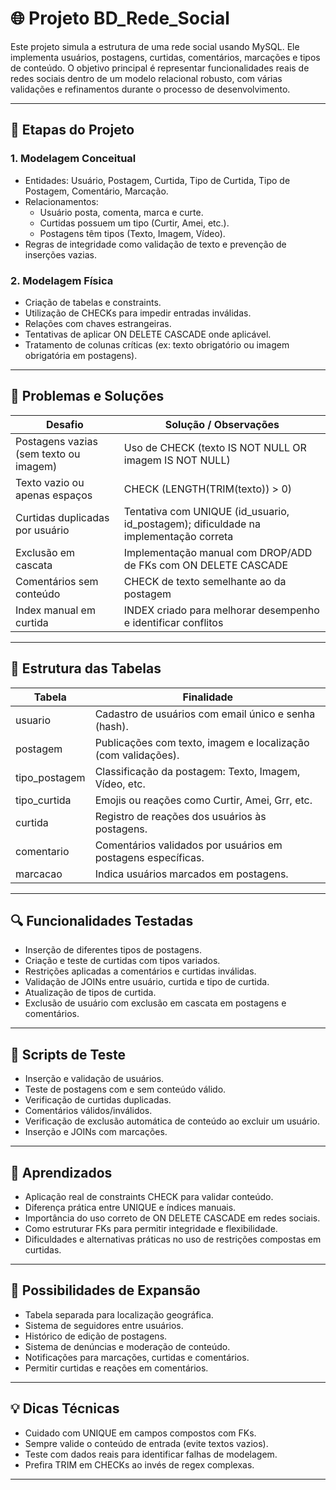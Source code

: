 # 🌐 Projeto BD_Rede_Social

Este projeto simula a estrutura de uma rede social usando MySQL. Ele implementa usuários, postagens, curtidas, comentários, marcações e tipos de conteúdo. O objetivo principal é representar funcionalidades reais de redes sociais dentro de um modelo relacional robusto, com várias validações e refinamentos durante o processo de desenvolvimento.

---

## 📐 Etapas do Projeto

### 1. Modelagem Conceitual

- Entidades: Usuário, Postagem, Curtida, Tipo de Curtida, Tipo de Postagem, Comentário, Marcação.
- Relacionamentos:
  - Usuário posta, comenta, marca e curte.
  - Curtidas possuem um tipo (Curtir, Amei, etc.).
  - Postagens têm tipos (Texto, Imagem, Vídeo).
- Regras de integridade como validação de texto e prevenção de inserções vazias.

### 2. Modelagem Física

- Criação de tabelas e constraints.
- Utilização de CHECKs para impedir entradas inválidas.
- Relações com chaves estrangeiras.
- Tentativas de aplicar ON DELETE CASCADE onde aplicável.
- Tratamento de colunas críticas (ex: texto obrigatório ou imagem obrigatória em postagens).

---

## 🔧 Problemas e Soluções

| Desafio | Solução / Observações |
|---------|-----------------------|
| Postagens vazias (sem texto ou imagem) | Uso de CHECK (texto IS NOT NULL OR imagem IS NOT NULL) |
| Texto vazio ou apenas espaços | CHECK (LENGTH(TRIM(texto)) > 0) |
| Curtidas duplicadas por usuário | Tentativa com UNIQUE (id_usuario, id_postagem); dificuldade na implementação correta |
| Exclusão em cascata | Implementação manual com DROP/ADD de FKs com ON DELETE CASCADE |
| Comentários sem conteúdo | CHECK de texto semelhante ao da postagem |
| Index manual em curtida | INDEX criado para melhorar desempenho e identificar conflitos |

---

## 📂 Estrutura das Tabelas

| Tabela         | Finalidade                                                            |
|----------------|-----------------------------------------------------------------------|
| usuario        | Cadastro de usuários com email único e senha (hash).                  |
| postagem       | Publicações com texto, imagem e localização (com validações).         |
| tipo_postagem  | Classificação da postagem: Texto, Imagem, Vídeo, etc.                 |
| tipo_curtida   | Emojis ou reações como Curtir, Amei, Grr, etc.                        |
| curtida        | Registro de reações dos usuários às postagens.                        |
| comentario     | Comentários validados por usuários em postagens específicas.          |
| marcacao       | Indica usuários marcados em postagens.                                |

---

## 🔍 Funcionalidades Testadas

- Inserção de diferentes tipos de postagens.
- Criação e teste de curtidas com tipos variados.
- Restrições aplicadas a comentários e curtidas inválidas.
- Validação de JOINs entre usuário, curtida e tipo de curtida.
- Atualização de tipos de curtida.
- Exclusão de usuário com exclusão em cascata em postagens e comentários.

---

## 🧪 Scripts de Teste

- Inserção e validação de usuários.
- Teste de postagens com e sem conteúdo válido.
- Verificação de curtidas duplicadas.
- Comentários válidos/inválidos.
- Verificação de exclusão automática de conteúdo ao excluir um usuário.
- Inserção e JOINs com marcações.

---

## 🧠 Aprendizados

- Aplicação real de constraints CHECK para validar conteúdo.
- Diferença prática entre UNIQUE e índices manuais.
- Importância do uso correto de ON DELETE CASCADE em redes sociais.
- Como estruturar FKs para permitir integridade e flexibilidade.
- Dificuldades e alternativas práticas no uso de restrições compostas em curtidas.

---

## 🚀 Possibilidades de Expansão

- Tabela separada para localização geográfica.  
- Sistema de seguidores entre usuários.  
- Histórico de edição de postagens.  
- Sistema de denúncias e moderação de conteúdo.  
- Notificações para marcações, curtidas e comentários.  
- Permitir curtidas e reações em comentários.

---

## 💡 Dicas Técnicas

- Cuidado com UNIQUE em campos compostos com FKs.  
- Sempre valide o conteúdo de entrada (evite textos vazios).  
- Teste com dados reais para identificar falhas de modelagem.  
- Prefira TRIM em CHECKs ao invés de regex complexas.

---

